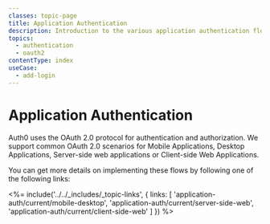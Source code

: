 ```yaml
---
classes: topic-page
title: Application Authentication
description: Introduction to the various application authentication flows.
topics:
  - authentication
  - oauth2
contentType: index
useCase:
  - add-login
---
```


# Application Authentication

Auth0 uses the OAuth 2.0 protocol for authentication and authorization. We support common OAuth 2.0 scenarios for Mobile Applications, Desktop Applications, Server-side web applications or Client-side Web Applications.

You can get more details on implementing these flows by following one of the following links:

<%= include('../../_includes/_topic-links', { links: [
  'application-auth/current/mobile-desktop',
  'application-auth/current/server-side-web',
  'application-auth/current/client-side-web'
] }) %>
